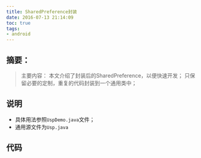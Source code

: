 ```yaml
---
title: SharedPreference封装
date: 2016-07-13 21:14:09
toc: true
tags:
- android
---
```


## 摘要：
> 主要内容：
本文介绍了封装后的SharedPreference，以便快速开发；
只保留必要的定制，重复的代码封装到一个通用类中；



## 说明
- 具体用法参照`UspDemo.java`文件；
- 通用源文件为`Usp.java`

## 代码
<script src="https://gist.github.com/lyloou/695fa3c371a4702bcaeeaa7fa3d3feaf.js"></script>
